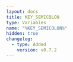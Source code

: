 ```yaml
---
layout: docs
title: KEY_SEMICOLON
type: Variables
name: "%KEY_SEMICOLON%"
hidden: true
changelog:
  - type: Added
    version: v0.7.2
---
```

